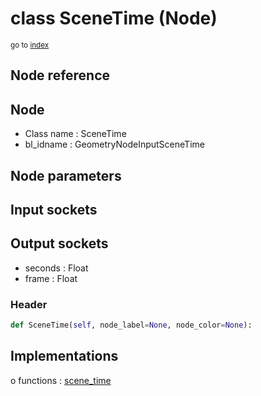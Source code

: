 # class SceneTime (Node)

<sub>go to [index](/docs/index.md)</sub>

## Node reference

Node
----
 - Class name : SceneTime
 - bl_idname : GeometryNodeInputSceneTime

Node parameters
---------------

Input sockets
-------------

Output sockets
--------------
 - seconds : Float
 - frame : Float

### Header

``` python
def SceneTime(self, node_label=None, node_color=None):
```

## Implementations

o functions : [scene_time](#scene_time)

